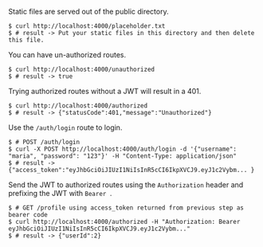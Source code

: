 Static files are served out of the public directory.

```
$ curl http://localhost:4000/placeholder.txt
$ # result -> Put your static files in this directory and then delete this file.
```

You can have un-authorized routes.

```
$ curl http://localhost:4000/unauthorized
$ # result -> true
```

Trying authorized routes without a JWT will result in a 401.

```
$ curl http://localhost:4000/authorized
$ # result -> {"statusCode":401,"message":"Unauthorized"}                                 
```

Use the `/auth/login` route to login.

```
$ # POST /auth/login
$ curl -X POST http://localhost:4000/auth/login -d '{"username": "maria", "password": "123"}' -H "Content-Type: application/json"
$ # result -> {"access_token":"eyJhbGciOiJIUzI1NiIsInR5cCI6IkpXVCJ9.eyJ1c2Vybm... }
```

Send the JWT to authorized routes using the `Authorization` header and prefixing the JWT with `Bearer `.

```
$ # GET /profile using access_token returned from previous step as bearer code
$ curl http://localhost:4000/authorized -H "Authorization: Bearer eyJhbGciOiJIUzI1NiIsInR5cCI6IkpXVCJ9.eyJ1c2Vybm..."
$ # result -> {"userId":2}
```

